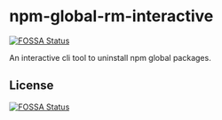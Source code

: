 # npm-global-rm-interactive
[![FOSSA Status](https://app.fossa.io/api/projects/git%2Bgithub.com%2F07Gond%2Fnpm-global-rm-interactive.svg?type=shield)](https://app.fossa.io/projects/git%2Bgithub.com%2F07Gond%2Fnpm-global-rm-interactive?ref=badge_shield)


An interactive cli tool to uninstall npm global packages.


## License
[![FOSSA Status](https://app.fossa.io/api/projects/git%2Bgithub.com%2F07Gond%2Fnpm-global-rm-interactive.svg?type=large)](https://app.fossa.io/projects/git%2Bgithub.com%2F07Gond%2Fnpm-global-rm-interactive?ref=badge_large)